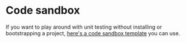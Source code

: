 # Code sandbox

If you want to play around with unit testing without installing or bootstrapping a project, [here's a code sandbox template](https://codesandbox.io/s/roku-unit-testing-16c26?file=/tests/source/utils.test.brs) you can use.

